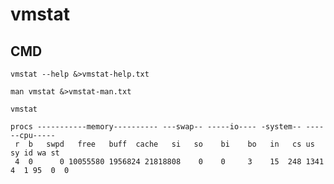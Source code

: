 # vmstat

## CMD

```shell
vmstat --help &>vmstat-help.txt
```

```shell
man vmstat &>vmstat-man.txt
```

````shell
vmstat
````
```text
procs -----------memory---------- ---swap-- -----io---- -system-- ------cpu-----
 r  b   swpd   free   buff  cache   si   so    bi    bo   in   cs us sy id wa st
 4  0      0 10055580 1956824 21818808    0    0     3    15  248 1341  4  1 95  0  0
```